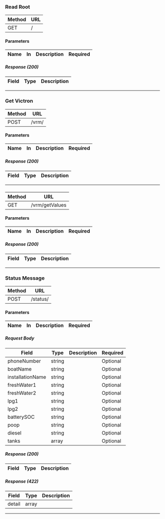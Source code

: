 
### Read Root




| Method | URL |
|--------|-----|
| GET | / |

#### Parameters
| Name | In | Description | Required |
|------|----|-------------|----------|

##### Response (200)
| Field | Type | Description |
|-------|------|-------------|

---

### Get Victron




| Method | URL |
|--------|-----|
| POST | /vrm/ |

#### Parameters
| Name | In | Description | Required |
|------|----|-------------|----------|

##### Response (200)
| Field | Type | Description |
|-------|------|-------------|

---

### 




| Method | URL |
|--------|-----|
| GET | /vrm/getValues |

#### Parameters
| Name | In | Description | Required |
|------|----|-------------|----------|

##### Response (200)
| Field | Type | Description |
|-------|------|-------------|

---

### Status Message




| Method | URL |
|--------|-----|
| POST | /status/ |

#### Parameters
| Name | In | Description | Required |
|------|----|-------------|----------|

##### Request Body
| Field | Type | Description | Required |
|-------|------|-------------|----------|
| phoneNumber | string |  | Optional |
| boatName | string |  | Optional |
| installationName | string |  | Optional |
| freshWater1 | string |  | Optional |
| freshWater2 | string |  | Optional |
| lpg1 | string |  | Optional |
| lpg2 | string |  | Optional |
| batterySOC | string |  | Optional |
| poop | string |  | Optional |
| diesel | string |  | Optional |
| tanks | array |  | Optional |

##### Response (200)
| Field | Type | Description |
|-------|------|-------------|

##### Response (422)
| Field | Type | Description |
|-------|------|-------------|
| detail | array |  |

---
